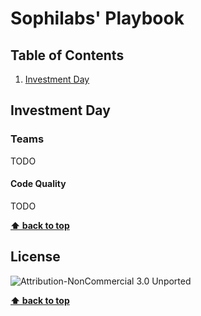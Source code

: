 # Sophilabs' Playbook

## Table of Contents

1. [Investment Day](#investment-day)

## Investment Day

### Teams

TODO

#### Code Quality

TODO


**[⬆ back to top](#table-of-contents)**

## License

![Attribution-NonCommercial 3.0 Unported](https://licensebuttons.net/l/by-nc/3.0/88x31.png)

**[⬆ back to top](#table-of-contents)**